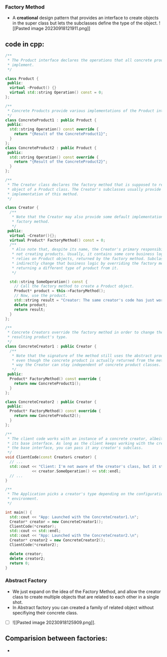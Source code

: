 ### Factory Method
- A **creational** design pattern that provides an interface to create objects in the super class but lets the subclasses define the type of the object.
![[Pasted image 20230918121911.png]]
## code in cpp:
```cpp
/**
 * The Product interface declares the operations that all concrete products must
 * implement.
 */

class Product {
 public:
  virtual ~Product() {}
  virtual std::string Operation() const = 0;
};

/**
 * Concrete Products provide various implementations of the Product interface.
 */
class ConcreteProduct1 : public Product {
 public:
  std::string Operation() const override {
    return "{Result of the ConcreteProduct1}";
  }
};
class ConcreteProduct2 : public Product {
 public:
  std::string Operation() const override {
    return "{Result of the ConcreteProduct2}";
  }
};

/**
 * The Creator class declares the factory method that is supposed to return an
 * object of a Product class. The Creator's subclasses usually provide the
 * implementation of this method.
 */

class Creator {
  /**
   * Note that the Creator may also provide some default implementation of the
   * factory method.
   */
 public:
  virtual ~Creator(){};
  virtual Product* FactoryMethod() const = 0;
  /**
   * Also note that, despite its name, the Creator's primary responsibility is
   * not creating products. Usually, it contains some core business logic that
   * relies on Product objects, returned by the factory method. Subclasses can
   * indirectly change that business logic by overriding the factory method and
   * returning a different type of product from it.
   */

  std::string SomeOperation() const {
    // Call the factory method to create a Product object.
    Product* product = this->FactoryMethod();
    // Now, use the product.
    std::string result = "Creator: The same creator's code has just worked with " + product->Operation();
    delete product;
    return result;
  }
};

/**
 * Concrete Creators override the factory method in order to change the
 * resulting product's type.
 */
class ConcreteCreator1 : public Creator {
  /**
   * Note that the signature of the method still uses the abstract product type,
   * even though the concrete product is actually returned from the method. This
   * way the Creator can stay independent of concrete product classes.
   */
 public:
  Product* FactoryMethod() const override {
    return new ConcreteProduct1();
  }
};

class ConcreteCreator2 : public Creator {
 public:
  Product* FactoryMethod() const override {
    return new ConcreteProduct2();
  }
};

/**
 * The client code works with an instance of a concrete creator, albeit through
 * its base interface. As long as the client keeps working with the creator via
 * the base interface, you can pass it any creator's subclass.
 */
void ClientCode(const Creator& creator) {
  // ...
  std::cout << "Client: I'm not aware of the creator's class, but it still works.\n"
            << creator.SomeOperation() << std::endl;
  // ...
}

/**
 * The Application picks a creator's type depending on the configuration or
 * environment.
 */

int main() {
  std::cout << "App: Launched with the ConcreteCreator1.\n";
  Creator* creator = new ConcreteCreator1();
  ClientCode(*creator);
  std::cout << std::endl;
  std::cout << "App: Launched with the ConcreteCreator2.\n";
  Creator* creator2 = new ConcreteCreator2();
  ClientCode(*creator2);

  delete creator;
  delete creator2;
  return 0;
}
```


### Abstract Factory
- We just expand on the idea of the Factory Method, and allow the creator class to create multiple objects that are related to each other in a single shot.
- In Abstract factory you can created a family of related object without specifiying their concrete class.
- [ ] ![[Pasted image 20230918125909.png]].  

## Comparision between factories:
- 